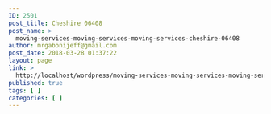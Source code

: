 ```yaml
---
ID: 2501
post_title: Cheshire 06408
post_name: >
  moving-services-moving-services-moving-services-cheshire-06408
author: mrgabonijeff@gmail.com
post_date: 2018-03-28 01:37:22
layout: page
link: >
  http://localhost/wordpress/moving-services-moving-services-moving-services-cheshire-06408/
published: true
tags: [ ]
categories: [ ]
---
```

